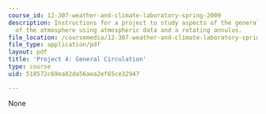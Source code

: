```yaml
---
course_id: 12-307-weather-and-climate-laboratory-spring-2009
description: Instructions for a project to study aspects of the general circulation
  of the atmosphere using atmospheric data and a rotating annulus.
file_location: /coursemedia/12-307-weather-and-climate-laboratory-spring-2009/518572c69ea82da56aea2ef65ce32947_climatology_lab.pdf
file_type: application/pdf
layout: pdf
title: 'Project 4: General Circulation'
type: course
uid: 518572c69ea82da56aea2ef65ce32947

---
```

None